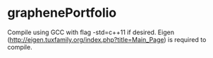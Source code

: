 # graphenePortfolio

Compile using GCC with flag -std=c++11 if desired. Eigen (http://eigen.tuxfamily.org/index.php?title=Main_Page) is required to compile.
